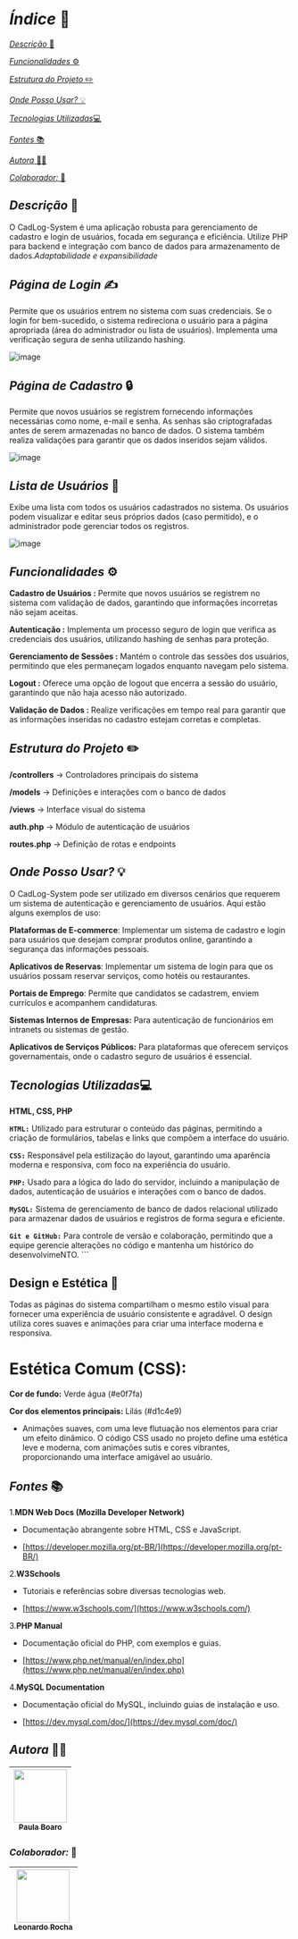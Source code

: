 # *Índice* 🔗

[*Descrição* 📝](https://github.com/paulaboaroo0103/CadLog-System?tab=readme-ov-file#descri%C3%A7%C3%A3o-)

[*Funcionalidades* ⚙️](https://github.com/paulaboaroo0103/CadLog-System?tab=readme-ov-file#funcionalidades-%EF%B8%8F)

[*Estrutura do Projeto* ✏️](https://github.com/paulaboaroo0103/CadLog-System?tab=readme-ov-file#estrutura-do-projeto-%EF%B8%8F)

[*Onde Posso Usar?* 💡](https://github.com/paulaboaroo0103/CadLog-System?tab=readme-ov-file#onde-posso-usar-)

[*Tecnologias Utilizadas*💻](https://github.com/paulaboaroo0103/CadLog-System?tab=readme-ov-file#tecnologias-utilizadas)

[*Fontes* 📚](https://github.com/paulaboaroo0103/CadLog-System?tab=readme-ov-file#fontes-)

[*Autora* 👩🏽](https://github.com/paulaboaroo0103/CadLog-System?tab=readme-ov-file#autora-)

[*Colaborador:* 👥 ](https://github.com/paulaboaroo0103/CadLog-System?tab=readme-ov-file#colaborador-)

## *Descrição* 📝
O CadLog-System é uma aplicação robusta para gerenciamento de cadastro e login de usuários, focada em segurança e eficiência. Utilize PHP para backend e integração com banco de dados para armazenamento de dados.*Adaptabilidade e expansibilidade*

## *Página de Login* ✍️

Permite que os usuários entrem no sistema com suas credenciais. Se o login for bem-sucedido, o sistema redireciona o usuário para a página apropriada (área do administrador ou lista de usuários). Implementa uma verificação segura de senha utilizando hashing.

![image](img.login.png)

## *Página de Cadastro* 🔒

Permite que novos usuários se registrem fornecendo informações necessárias como nome, e-mail e senha. As senhas são criptografadas antes de serem armazenadas no banco de dados. O sistema também realiza validações para garantir que os dados inseridos sejam válidos.

![image](img.cadastro.png)

## *Lista de Usuários* 👥

 Exibe uma lista com todos os usuários cadastrados no sistema. Os usuários podem visualizar e editar seus próprios dados (caso permitido), e o administrador pode gerenciar todos os registros.

 ![image](img.lista.png)



## *Funcionalidades* ⚙️

**Cadastro de Usuários :** Permite que novos usuários se registrem no sistema com validação de dados, garantindo que informações incorretas não sejam aceitas.

**Autenticação :**  Implementa um processo seguro de login que verifica as credenciais dos usuários, utilizando hashing de senhas para proteção.

**Gerenciamento de Sessões :**  Mantém o controle das sessões dos usuários, permitindo que eles permaneçam logados enquanto navegam pelo sistema.

**Logout :**  Oferece uma opção de logout que encerra a sessão do usuário, garantindo que não haja acesso não autorizado.

**Validação de Dados :**  Realize verificações em tempo real para garantir que as informações inseridas no cadastro estejam corretas e completas.

## *Estrutura do Projeto* ✏️


**/controllers**    -> Controladores principais do sistema

**/models**         -> Definições e interações com o banco de dados

**/views**          -> Interface visual do sistema

**auth.php**        -> Módulo de autenticação de usuários

**routes.php**      -> Definição de rotas e endpoints


## *Onde Posso Usar?* 💡

O CadLog-System pode ser utilizado em diversos cenários que requerem um sistema de autenticação e gerenciamento de usuários. Aqui estão alguns exemplos de uso:

 
 **Plataformas de E-commerce**: Implementar um sistema de cadastro e login para usuários que desejam comprar produtos online, garantindo a segurança das informações pessoais.

 **Aplicativos de Reservas**: Implementar um sistema de login para que os usuários possam reservar serviços, como hotéis ou restaurantes.

 **Portais de Emprego**: Permite que candidatos se cadastrem, enviem currículos e acompanhem candidaturas.

 **Sistemas Internos de Empresas:** Para autenticação de funcionários em intranets ou sistemas de gestão.

 **Aplicativos de Serviços Públicos:** Para plataformas que oferecem serviços governamentais, onde o cadastro seguro de usuários é essencial.


 <!-- ENTRE OUTROS -->

 ## *Tecnologias Utilizadas*💻
 **HTML, CSS, PHP**


 **```HTML:```** Utilizado para estruturar o conteúdo das páginas, permitindo a criação de formulários, tabelas e links que compõem a interface do usuário.

**```CSS:```** Responsável pela estilização do layout, garantindo uma aparência moderna e responsiva, com foco na experiência do usuário.

**```PHP:```** Usado para a lógica do lado do servidor, incluindo a manipulação de dados, autenticação de usuários e interações com o banco de dados.

**```MySQL:```** Sistema de gerenciamento de banco de dados relacional utilizado para armazenar dados de usuários e registros de forma segura e eficiente.

**```Git e GitHub:```** Para controle de versão e colaboração, permitindo que a equipe gerencie alterações no código e mantenha um histórico do desenvolvimeNTO. ``` 

## Design e Estética 🎨

Todas as páginas do sistema compartilham o mesmo estilo visual para fornecer uma experiência de usuário consistente e agradável. O design utiliza cores suaves e animações para criar uma interface moderna e responsiva.

# Estética Comum (CSS):

**Cor de fundo:** Verde água (#e0f7fa)

**Cor dos elementos principais:** Lilás (#d1c4e9)

* Animações suaves, com uma leve flutuação nos elementos para criar um efeito dinâmico.
O código CSS usado no projeto define uma estética leve e moderna, com animações sutis e cores vibrantes, proporcionando uma interface amigável ao usuário.

## *Fontes* 📚

1.**MDN Web Docs (Mozilla Developer Network)**

* Documentação abrangente sobre HTML, CSS e JavaScript.

* [https://developer.mozilla.org/pt-BR/](https://developer.mozilla.org/pt-BR/)

2.**W3Schools**

* Tutoriais e referências sobre diversas tecnologias web.

* [https://www.w3schools.com/](https://www.w3schools.com/)

3.**PHP Manual**

* Documentação oficial do PHP, com exemplos e guias.

* [https://www.php.net/manual/en/index.php](https://www.php.net/manual/en/index.php)

4.**MySQL Documentation**

* Documentação oficial do MySQL, incluindo guias de instalação e uso.

* [https://dev.mysql.com/doc/](https://dev.mysql.com/doc/)


## *Autora* 👩🏽
| [<img loading="lazy" src="https://user-images.githubusercontent.com/127847275/272244520-740a7042-aefd-42c6-ad38-536121527e4b.png" width=95><br><sub>Paula Boaro</sub>](https://github.com/paulaboaroo0103) 
| :---: |

### *Colaborador:* 👥 
|  [<img loading="lazy" src="https://user-images.githubusercontent.com/86802310/268408790-48baaee3-ce37-4ad6-9348-ecb738990343.png" width=95><br><sub>Leonardo Rocha </sub>](https://github.com/leonardorochamarista)
| :---: |
